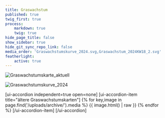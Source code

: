 ```yaml
---
title: Graswachstum
published: true
twig_first: true
process:
    markdown: true
    twig: true
hide_page_title: false
show_sidebar: true
hide_git_sync_repo_link: false
media_order: 'Graswachstumskurve_2024.svg,Graswachstum_2024KW18_2.svg'
featherlight:
    active: true
---
```


![Graswachstumskarte_aktuell](/uploads/Graswachstumskarte_aktuell.svg "Graswachstumskarte_aktuell")

![Graswachstumskurve_2024](/uploads/Graswachstumskurve_2024.svg "Graswachstumskurve_2024")

[ui-accordion independent=true open=none]
[ui-accordion-item title="ältere Graswachstumskarten"]
{% for key,image in page.find('/uploads/archive/').media %}
  {{ image.html() | raw }}
{% endfor %}
[/ui-accordion-item]
[/ui-accordion]